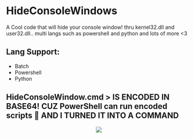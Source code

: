 # HideConsoleWindows
A Cool code that will hide your console window! thru kernel32.dll and user32.dll.. multi langs such as powershell and python and lots of more &lt;3

## Lang Support:
- Batch
- Powershell
- Python

## HideConsoleWindow.cmd > IS ENCODED IN BASE64! CUZ PowerShell can run encoded scripts 🥇 AND I TURNED IT INTO A COMMAND 

<p align="center">
  <img src="https://media.discordapp.net/attachments/1190751487035457626/1195768239045755000/Perfect.png?ex=65b530f4&is=65a2bbf4&hm=b09dbe09bf1252d8c255334f0526dea2331ffed384f794a4ed7e8fee971e3287&=&format=webp&quality=lossless&width=810&height=180"> <br>
<p>
